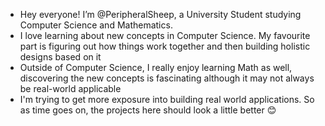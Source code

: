 - Hey everyone! I’m @PeripheralSheep, a University Student studying Computer Science and Mathematics.
- I love learning about new concepts in Computer Science. My favourite part is figuring out how things work together and then building holistic designs based on it
- Outside of Computer Science, I really enjoy learning Math as well, discovering the new concepts is fascinating although it may not always be real-world applicable
- I'm trying to get more exposure into building real world applications. So as time goes on, the projects here should look a little better 😊
<!---
PeripheralSheep/PeripheralSheep is a ✨ special ✨ repository because its `README.md` (this file) appears on your GitHub profile.
You can click the Preview link to take a look at your changes.
--->
